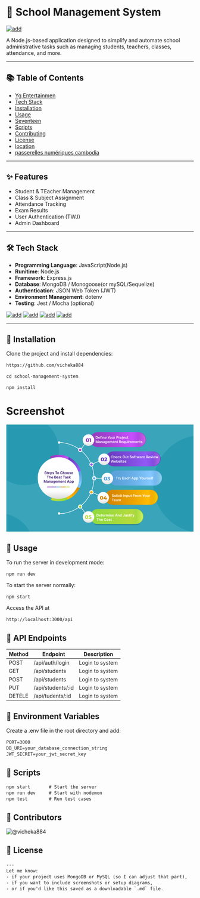 # 🏫 School Management System

[![add](https://img.shields.io/badge/SchoolManagementsystem-Adiministrator-green)](https://getbootstrap.com/)

A Node.js-based application designed to simplify and automate school administrative tasks such as managing students, teachers, classes, attendance, and more.

---
## 📚 Table of Contents

- [ <ins>Yg Entertainmen </ins> ](https://ygfamily.com/en/main)
- [ <ins>Tech Stack</ins> ](https://www.syte.ai/glossary/tech-stack/)
- [ <ins>Installation </ins> ](https://en.wikipedia.org/wiki/Installation)
- [ <ins>Usage</ins> ](https://en.wikipedia.org/wiki/Usage_(language))
- [ <ins>Seventeen</ins> ](https://en.wikipedia.org/wiki/Seventeen_(South_Korean_band))
- [ <ins>Scripts</ins> ](https://www.simplyscripts.com/)
- [ <ins>Contributing</ins> ](http://en.wiktionary.org/wiki/contributing)
- [ <ins>License</ins> ](https://en.wikipedia.org/wiki/License)
- [ <ins>location</ins> ](https://www.google.com/maps/)
- [ <ins>passerelles numériques cambodia</ins> ](https://www.passerellesnumeriques.org/what-we-do/cambodia/)

---
## ✨ Features
- Student & TEacher Management
- Class & Subject Assignment 
- Attendance Tracking 
- Exam Results 
- User Authentication (TWJ)
- Admin Dashboard 

---
## 🛠 Tech Stack
- **Programming Language**: JavaScript(Node.js)
- **Runitime**: Node.js
- **Framework**: Express.js
- **Database**: MongoDB / Monogoose(or mySQL/Sequelize)
- **Authentication**: JSON Web Token (JWT)
- **Environment Management**: dotenv
- **Testing**: Jest / Mocha (optional)

[![add](https://img.shields.io/badge/Node-18.x-green)](https://camo.githubusercontent.com/) [![add](https://img.shields.io/badge/Express.js-Framework-blue)](https://camo.githubusercontent.com/) [![add](https://img.shields.io/badge/MongoDB-Database-green)](https://camo.githubusercontent.com/) [![add](https://img.shields.io/badge/License-MIT-blue)](https://camo.githubusercontent.com/)

---
## 🚀 Installation
Clone the project and install dependencies:
```
https://github.com/vicheka884
```
```
cd school-management-system
```
```
npm install
```
# Screenshot

![vich](./image/Vi.png)
## 🔧 Usage
To run the server in development mode:
```
npm run dev
```
To start the server normally:
```
npm start
```
Access the API at
```
http://localhost:3000/api
```
## 📮 API Endpoints

|Method| Endpoint|Description |
|--- |--- |--- |
|POST| /api/auth/login |Login to system|
|GET | /api/students |Login to system |
|POST | /api/students | Login to system |
|PUT | /api/students/:id| Login to system |
|DETELE |/api/tudents/:id| Login to system |
## 🔑 Environment Variables
Create a .env file in the root directory and add:
```
PORT=3000
DB_URI=your_database_connection_string
JWT_SECRET=your_jwt_secret_key
```
## 🧪 Scripts
```
npm start       # Start the server
npm run dev     # Start with nodemon
npm test        # Run test cases
```
## 👥 Contributors
![@vicheka884](https://contrib.rocks/image?repo=vicheka884)


## 📄 License
```
---
Let me know:
- if your project uses MongoDB or MySQL (so I can adjust that part),
- if you want to include screenshots or setup diagrams,
- or if you'd like this saved as a downloadable `.md` file.
```
